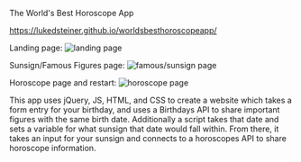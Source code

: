 The World's Best Horoscope App


https://lukedsteiner.github.io/worldsbesthoroscopeapp/



Landing page: 
![landing page](https://i.imgur.com/iHMTZ3D.png)

Sunsign/Famous Figures page: 
![famous/sunsign page](https://i.imgur.com/BBS4BCl.png)

Horoscope page and restart: 
![horoscope page](https://i.imgur.com/B9rhTqW.png)


This app uses jQuery, JS, HTML, and CSS to create a website which takes a form entry for your birthday, and uses a Birthdays API to share important figures with the same birth date. Additionally a script takes that date and sets a variable for what sunsign that date would fall within. From there, it takes an input for your sunsign and connects to a horoscopes API to share horoscope information. 

